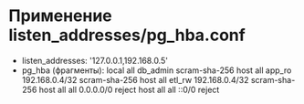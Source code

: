 # Применение listen_addresses/pg_hba.conf
- listen_addresses: '127.0.0.1,192.168.0.5'
- pg_hba (фрагменты):
  local   all  db_admin                   scram-sha-256
  host    all  app_ro   192.168.0.4/32    scram-sha-256
  host    all  etl_rw   192.168.0.4/32    scram-sha-256
  host    all  all      0.0.0.0/0         reject
  host    all  all      ::0/0             reject
